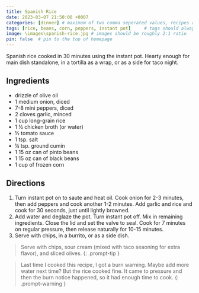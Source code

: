 ```yaml
---
title: Spanish Rice
date: 2023-03-07 21:50:00 +0007 
categories: [dinner] # maximum of two comma seperated values, recipes are organized in folders based on the category
tags: [rice, beans, corn, peppers, instant pot]     # tags should always be lowercase
image: \images\spanish-rice.jpg # images should be roughly 2:1 ratio
pin: false  # pin to the top of homepage
---
```


Spanish rice cooked in 30 minutes using the instant pot. Hearty enough for main dish standalone, in a tortilla as a wrap, or as a side for taco night.

## Ingredients

* drizzle of olive oil
* 1 medium onion, diced
* 7-8 mini peppers, diced
* 2 cloves garlic, minced
* 1 cup long-grain rice
* 1 &frac12; chicken broth (or water)
* &frac12; tomato sauce
* 1 tsp. salt
* &frac14; tsp. ground cumin
* 1 15 oz can of pinto beans
* 1 15 oz can of black beans
* 1 cup of frozen corn


## Directions

1. Turn instant pot on to saute and heat oil. Cook onion for 2-3 minutes, then add peppers and cook another 1-2 minutes. Add garlic and rice and cook for 30 seconds, just until lightly browned.
2. Add water and deglaze the pot. Turn instant pot off. Mix in remaining ingredients. Close the lid and set the valve to seal. Cook for 7 minutes on regular pressure, then release naturally for 10-15 minutes.
3. Serve with chips, in a burrito, or as a side dish.

> Serve with chips, sour cream (mixed with taco seaoning for extra flavor), and sliced olives.
{: .prompt-tip }

> Last time I cooked this recipe, I got a burn warning. Maybe add more water next time? But the rice cooked fine. It came to pressure and then the burn notice happened, so it had enough time to cook.
{: .prompt-warning }


